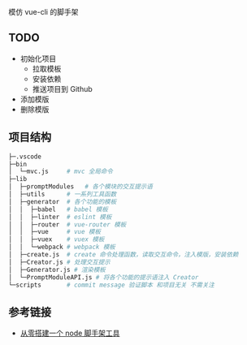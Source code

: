 模仿 vue-cli 的脚手架

## TODO

- 初始化项目
  - 拉取模板
  - 安装依赖
  - 推送项目到 Github
- 添加模版
- 删除模版

## 项目结构

```bash
├─.vscode
├─bin
│  └─mvc.js     # mvc 全局命令
├─lib
│  ├─promptModules   # 各个模块的交互提示语
│  ├─utils      # 一系列工具函数
│  ├─generator  # 各个功能的模板
│  │  ├─babel   # babel 模板
│  │  ├─linter  # eslint 模板
│  │  ├─router  # vue-router 模板
│  │  ├─vue     # vue 模板
│  │  ├─vuex    # vuex 模板
│  │  └─webpack # webpack 模板
│  ├─create.js  # create 命令处理函数，读取交互命令，注入模版，安装依赖
│  ├─Creator.js # 处理交互提示
│  ├─Generator.js # 渲染模板
│  └─PromptModuleAPI.js # 将各个功能的提示语注入 Creator
└─scripts       # commit message 验证脚本 和项目无关 不需关注
```

## 参考链接

- [从零搭建一个 node 脚手架工具](https://segmentfault.com/a/1190000019791588)
